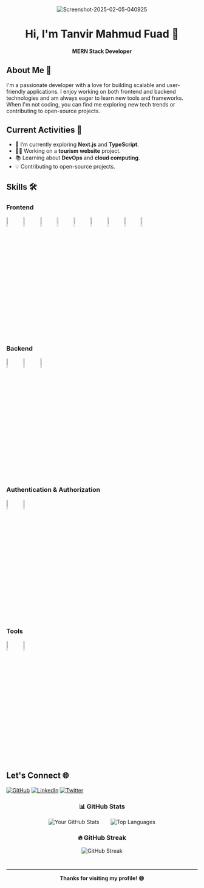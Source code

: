 <p align="center">
  <img src="https://i.ibb.co.com/7NK3hVDb/Tanvir-Mahmud-Fuad.png" alt="Screenshot-2025-02-05-040925" border="0">
</p>


          

<!-- Name & Designation -->
 <div align="center">
   <h1>Hi, I'm Tanvir Mahmud Fuad 👋 </h1> 
   <h4>MERN Stack Developer</h4>
 </div>
 



<!-- About Me Section -->
## About Me 🚀  
I'm a passionate developer with a love for building scalable and user-friendly applications. I enjoy working on both frontend and backend technologies and am always eager to learn new tools and frameworks. When I'm not coding, you can find me exploring new tech trends or contributing to open-source projects.



<!-- Current Activities Section -->
## Current Activities 🔭  
- 🌱 I’m currently exploring **Next.js** and **TypeScript**.  
- 👨‍💻 Working on a **tourism website** project.  
- 📚 Learning about **DevOps** and **cloud computing**.  
- 💡 Contributing to open-source projects.  



<!-- Skills Section -->
## Skills 🛠️  

### Frontend 
<!---
![HTML5](https://img.shields.io/badge/HTML5-E34F26?style=for-the-badge&logo=html5&logoColor=white)
![CSS3](https://img.shields.io/badge/CSS3-1572B6?style=for-the-badge&logo=css3&logoColor=white)
![JavaScript](https://img.shields.io/badge/JavaScript-F7DF1E?style=for-the-badge&logo=javascript&logoColor=black)
![React](https://img.shields.io/badge/React-20232A?style=for-the-badge&logo=react&logoColor=61DAFB)
![Next.js](https://img.shields.io/badge/Next.js-000000?style=for-the-badge&logo=next.js&logoColor=white)
--->

<div>
  <img src="https://i.ibb.co.com/wNKq1qN5/20250205-183424.png" alt="20250205-183424" border="0" width="8%" />
  <img src="https://i.ibb.co.com/tMrNry7G/20250205-183124.png" alt="20250205-183124" border="0" width="8%" />
  <img src="https://i.ibb.co.com/GQqyF9sh/20250205-183017.png" alt="20250205-183017" border="0" width="8%"/>
  <img src="https://i.ibb.co.com/k2jgkcMt/20250205-183255.png" alt="20250205-183255" border="0" width="8%" />
  <img src="https://i.ibb.co.com/HD9s4pw7/20250205-182923.png" alt="20250205-182923" border="0" width="8%"/>
  <img src="https://i.ibb.co.com/SXhttSkF/20250205-183208.png" alt="20250205-183208" border="0" width="8%"/>
  <img src="https://i.ibb.co.com/3yyP5tSq/20250205-183828.png" alt="20250205-183828" border="0" width="8%"/>
  <img src="https://i.ibb.co.com/4RGcg2z1/20250205-183328.png" alt="20250205-183328" border="0" width="8%"/>
  <img src="https://i.ibb.co.com/ynWGPgQH/20250205-183049.png" alt="20250205-183049" border="0" width="8%"/>
</div>

### Backend  
<!---
![Node.js](https://img.shields.io/badge/Node.js-339933?style=for-the-badge&logo=node.js&logoColor=white)
![Express.js](https://img.shields.io/badge/Express.js-000000?style=for-the-badge&logo=express&logoColor=white)
![MongoDB](https://img.shields.io/badge/MongoDB-47A248?style=for-the-badge&logo=mongodb&logoColor=white)
--->
<div>
  <img src="https://i.ibb.co.com/KncF1LQ/20250205-182832.png" alt="20250205-182832" border="0" width="8%"/>
  <img src="https://i.ibb.co.com/C39HxZYD/20250205-182902.png" alt="20250205-182902" border="0" width="8%"/>
  <img src="https://i.ibb.co.com/Y4vwMMXQ/20250205-182947.png" alt="20250205-182947" border="0" width="8%"/>
</div>

### Authentication & Authorization 

<div>
  <img src="https://i.ibb.co.com/CsHS9Ntv/20250205-182759.png" alt="20250205-182759" border="0" width="8%"/>
  <img src="https://i.ibb.co.com/ymbP61D2/20250205-182724.png" alt="20250205-182724" border="0" width="8%"/>
</div>



### Tools  
<!---
![Git](https://img.shields.io/badge/Git-F05032?style=for-the-badge&logo=git&logoColor=white)
![VS Code](https://img.shields.io/badge/VS_Code-007ACC?style=for-the-badge&logo=visual-studio-code&logoColor=white)
![Postman](https://img.shields.io/badge/Postman-FF6C37?style=for-the-badge&logo=postman&logoColor=white)
---> 
<div>
  <img src="https://i.ibb.co.com/Xfmd52Qn/20250205-184305.png" alt="20250205-184305" border="0" width="8%"/>
  <img src="https://i.ibb.co.com/fzdbdxV6/20250205-184407.png" alt="20250205-184407" border="0" width="8%"/>
</div>



<!-- Social Links Section -->
## Let's Connect 🌐  
[![GitHub](https://img.shields.io/badge/GitHub-100000?style=for-the-badge&logo=github&logoColor=white)](https://github.com/tm-fuad05)
[![LinkedIn](https://img.shields.io/badge/LinkedIn-0077B5?style=for-the-badge&logo=linkedin&logoColor=white)](https://linkedin.com/in/tmfuad05)
[![Twitter](https://img.shields.io/badge/Twitter-1DA1F2?style=for-the-badge&logo=twitter&logoColor=white)](https://twitter.com/tm_fuad05)



<!-- GitHub Stats Section -->
<div align="center">
  <h3>📊 GitHub Stats</h3>
  <div style="display: flex; justify-content: center;  align-items: center; gap: 30px;  margin-bottom: 20px;">
    <img src="https://github-readme-stats.vercel.app/api?username=tm-fuad05&show_icons=true&theme=radical" alt="Your GitHub Stats" style="max-width: 400px;"/>
    <img src="https://github-readme-stats.vercel.app/api/top-langs/?username=tm-fuad05&layout=compact&theme=radical" alt="Top Languages" style="max-width: 400px;"/>
  </div>

  <h3>🔥 GitHub Streak</h3>
  <div style="display: flex; justify-content: center; gap: 30px; margin-bottom: 40px;">
    <img src="https://github-readme-streak-stats.herokuapp.com/?user=tm-fuad05&theme=radical" alt="GitHub Streak" style="max-width: 400px;"/>
  </div>
</div>


---


<!-- Footer -->
<p align="center"> 
  <b>Thanks for visiting my profile! 😄</b>
</p>
